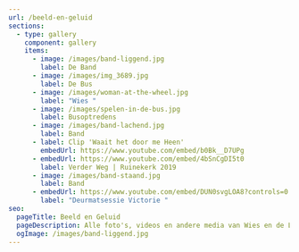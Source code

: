```yaml
---
url: /beeld-en-geluid
sections:
  - type: gallery
    component: gallery
    items:
      - image: /images/band-liggend.jpg
        label: De Band
      - image: /images/img_3689.jpg
        label: De Bus
      - image: /images/woman-at-the-wheel.jpg
        label: "Wies "
      - image: /images/spelen-in-de-bus.jpg
        label: Busoptredens
      - image: /images/band-lachend.jpg
        label: Band
      - label: Clip 'Waait het door me Heen'
        embedUrl: https://www.youtube.com/embed/b0Bk__D7UPg
      - embedUrl: https://www.youtube.com/embed/4bSnCgDI5t0
        label: Verder Weg | Ruinekerk 2019
      - image: /images/band-staand.jpg
        label: Band
      - embedUrl: https://www.youtube.com/embed/DUN0svgLOA8?controls=0
        label: "Deurmatsessie Victorie "
seo:
  pageTitle: Beeld en Geluid
  pageDescription: Alle foto's, videos en andere media van Wies en de Liefde
  ogImage: /images/band-liggend.jpg
---
```

